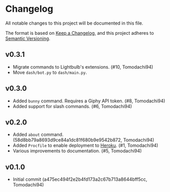 # Changelog

All notable changes to this project will be documented in this file.

The format is based on [Keep a Changelog](https://keepachangelog.com/en/1.0.0/),
and this project adheres to [Semantic Versioning](https://semver.org/spec/v2.0.0.html).

## v0.3.1

- Migrate commands to Lightbulb's extensions. (#10, Tomodachi94)
- Move `dash/bot.py` to `dash/main.py`.


## v0.3.0

- Added `bunny` command. Requires a Giphy API token. (#8, Tomodachi94)
- Added support for slash commands. (#6, Tomodachi94)

## v0.2.0

- Added `about` command. (58d8bb79a8693d9ce84a1dc81f680b9e9542b872, Tomodachi94)
- Added `Procfile` to enable deployment to [Heroku](https://heroku.com). (#1, Tomodachi94)
- Various improvements to documentation. (#5, Tomodachi94)

## v0.1.0
- Initial commit (a475ec494f2e2b4fd173a2c67b713a8644bff5cc, Tomodachi94)
